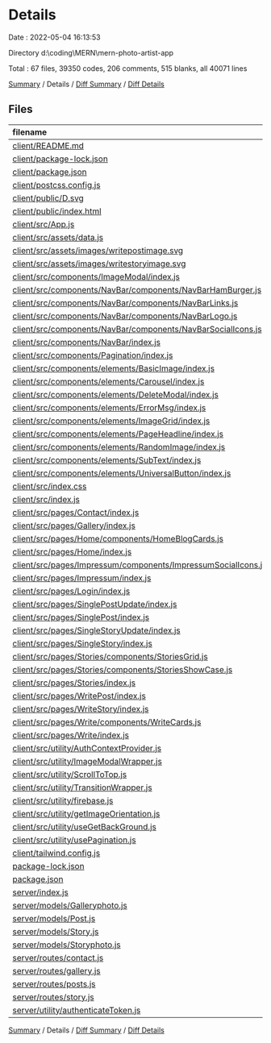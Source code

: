 # Details

Date : 2022-05-04 16:13:53

Directory d:\coding\MERN\mern-photo-artist-app

Total : 67 files,  39350 codes, 206 comments, 515 blanks, all 40071 lines

[Summary](results.md) / Details / [Diff Summary](diff.md) / [Diff Details](diff-details.md)

## Files
| filename | language | code | comment | blank | total |
| :--- | :--- | ---: | ---: | ---: | ---: |
| [client/README.md](/client/README.md) | Markdown | 38 | 0 | 33 | 71 |
| [client/package-lock.json](/client/package-lock.json) | JSON | 28,626 | 0 | 1 | 28,627 |
| [client/package.json](/client/package.json) | JSON | 46 | 0 | 1 | 47 |
| [client/postcss.config.js](/client/postcss.config.js) | JavaScript | 6 | 0 | 1 | 7 |
| [client/public/D.svg](/client/public/D.svg) | XML | 1 | 0 | 0 | 1 |
| [client/public/index.html](/client/public/index.html) | HTML | 24 | 0 | 1 | 25 |
| [client/src/App.js](/client/src/App.js) | JavaScript | 101 | 11 | 10 | 122 |
| [client/src/assets/data.js](/client/src/assets/data.js) | JavaScript | 121 | 15 | 15 | 151 |
| [client/src/assets/images/writepostimage.svg](/client/src/assets/images/writepostimage.svg) | XML | 1 | 0 | 0 | 1 |
| [client/src/assets/images/writestoryimage.svg](/client/src/assets/images/writestoryimage.svg) | XML | 1 | 0 | 0 | 1 |
| [client/src/components/ImageModal/index.js](/client/src/components/ImageModal/index.js) | JavaScript | 107 | 2 | 6 | 115 |
| [client/src/components/NavBar/components/NavBarHamBurger.js](/client/src/components/NavBar/components/NavBarHamBurger.js) | JavaScript | 31 | 1 | 3 | 35 |
| [client/src/components/NavBar/components/NavBarLinks.js](/client/src/components/NavBar/components/NavBarLinks.js) | JavaScript | 45 | 1 | 4 | 50 |
| [client/src/components/NavBar/components/NavBarLogo.js](/client/src/components/NavBar/components/NavBarLogo.js) | JavaScript | 14 | 1 | 3 | 18 |
| [client/src/components/NavBar/components/NavBarSocialIcons.js](/client/src/components/NavBar/components/NavBarSocialIcons.js) | JavaScript | 28 | 1 | 4 | 33 |
| [client/src/components/NavBar/index.js](/client/src/components/NavBar/index.js) | JavaScript | 32 | 1 | 5 | 38 |
| [client/src/components/Pagination/index.js](/client/src/components/Pagination/index.js) | JavaScript | 98 | 4 | 9 | 111 |
| [client/src/components/elements/BasicImage/index.js](/client/src/components/elements/BasicImage/index.js) | JavaScript | 16 | 0 | 2 | 18 |
| [client/src/components/elements/Carousel/index.js](/client/src/components/elements/Carousel/index.js) | JavaScript | 127 | 1 | 10 | 138 |
| [client/src/components/elements/DeleteModal/index.js](/client/src/components/elements/DeleteModal/index.js) | JavaScript | 71 | 2 | 3 | 76 |
| [client/src/components/elements/ErrorMsg/index.js](/client/src/components/elements/ErrorMsg/index.js) | JavaScript | 17 | 1 | 3 | 21 |
| [client/src/components/elements/ImageGrid/index.js](/client/src/components/elements/ImageGrid/index.js) | JavaScript | 81 | 1 | 5 | 87 |
| [client/src/components/elements/PageHeadline/index.js](/client/src/components/elements/PageHeadline/index.js) | JavaScript | 4 | 1 | 3 | 8 |
| [client/src/components/elements/RandomImage/index.js](/client/src/components/elements/RandomImage/index.js) | JavaScript | 41 | 2 | 6 | 49 |
| [client/src/components/elements/SubText/index.js](/client/src/components/elements/SubText/index.js) | JavaScript | 4 | 1 | 3 | 8 |
| [client/src/components/elements/UniversalButton/index.js](/client/src/components/elements/UniversalButton/index.js) | JavaScript | 82 | 1 | 5 | 88 |
| [client/src/index.css](/client/src/index.css) | PostCSS | 166 | 2 | 45 | 213 |
| [client/src/index.js](/client/src/index.js) | JavaScript | 19 | 1 | 4 | 24 |
| [client/src/pages/Contact/index.js](/client/src/pages/Contact/index.js) | JavaScript | 108 | 4 | 10 | 122 |
| [client/src/pages/Gallery/index.js](/client/src/pages/Gallery/index.js) | JavaScript | 201 | 12 | 18 | 231 |
| [client/src/pages/Home/components/HomeBlogCards.js](/client/src/pages/Home/components/HomeBlogCards.js) | JavaScript | 83 | 9 | 10 | 102 |
| [client/src/pages/Home/index.js](/client/src/pages/Home/index.js) | JavaScript | 64 | 2 | 10 | 76 |
| [client/src/pages/Impressum/components/ImpressumSocialIcons.js](/client/src/pages/Impressum/components/ImpressumSocialIcons.js) | JavaScript | 27 | 1 | 4 | 32 |
| [client/src/pages/Impressum/index.js](/client/src/pages/Impressum/index.js) | JavaScript | 47 | 1 | 4 | 52 |
| [client/src/pages/Login/index.js](/client/src/pages/Login/index.js) | JavaScript | 77 | 2 | 9 | 88 |
| [client/src/pages/SinglePostUpdate/index.js](/client/src/pages/SinglePostUpdate/index.js) | JavaScript | 192 | 7 | 17 | 216 |
| [client/src/pages/SinglePost/index.js](/client/src/pages/SinglePost/index.js) | JavaScript | 70 | 2 | 8 | 80 |
| [client/src/pages/SingleStoryUpdate/index.js](/client/src/pages/SingleStoryUpdate/index.js) | JavaScript | 187 | 7 | 18 | 212 |
| [client/src/pages/SingleStory/index.js](/client/src/pages/SingleStory/index.js) | JavaScript | 252 | 11 | 21 | 284 |
| [client/src/pages/Stories/components/StoriesGrid.js](/client/src/pages/Stories/components/StoriesGrid.js) | JavaScript | 69 | 5 | 9 | 83 |
| [client/src/pages/Stories/components/StoriesShowCase.js](/client/src/pages/Stories/components/StoriesShowCase.js) | JavaScript | 43 | 9 | 8 | 60 |
| [client/src/pages/Stories/index.js](/client/src/pages/Stories/index.js) | JavaScript | 60 | 1 | 10 | 71 |
| [client/src/pages/WritePost/index.js](/client/src/pages/WritePost/index.js) | JavaScript | 154 | 3 | 11 | 168 |
| [client/src/pages/WriteStory/index.js](/client/src/pages/WriteStory/index.js) | JavaScript | 149 | 3 | 11 | 163 |
| [client/src/pages/Write/components/WriteCards.js](/client/src/pages/Write/components/WriteCards.js) | JavaScript | 22 | 1 | 4 | 27 |
| [client/src/pages/Write/index.js](/client/src/pages/Write/index.js) | JavaScript | 19 | 1 | 4 | 24 |
| [client/src/utility/AuthContextProvider.js](/client/src/utility/AuthContextProvider.js) | JavaScript | 17 | 4 | 10 | 31 |
| [client/src/utility/ImageModalWrapper.js](/client/src/utility/ImageModalWrapper.js) | JavaScript | 21 | 4 | 11 | 36 |
| [client/src/utility/ScrollToTop.js](/client/src/utility/ScrollToTop.js) | JavaScript | 9 | 2 | 4 | 15 |
| [client/src/utility/TransitionWrapper.js](/client/src/utility/TransitionWrapper.js) | JavaScript | 19 | 1 | 5 | 25 |
| [client/src/utility/firebase.js](/client/src/utility/firebase.js) | JavaScript | 27 | 1 | 12 | 40 |
| [client/src/utility/getImageOrientation.js](/client/src/utility/getImageOrientation.js) | JavaScript | 18 | 3 | 4 | 25 |
| [client/src/utility/useGetBackGround.js](/client/src/utility/useGetBackGround.js) | JavaScript | 10 | 1 | 6 | 17 |
| [client/src/utility/usePagination.js](/client/src/utility/usePagination.js) | JavaScript | 47 | 11 | 15 | 73 |
| [client/tailwind.config.js](/client/tailwind.config.js) | JavaScript | 37 | 0 | 1 | 38 |
| [package-lock.json](/package-lock.json) | JSON | 6,722 | 0 | 1 | 6,723 |
| [package.json](/package.json) | JSON | 28 | 0 | 1 | 29 |
| [server/index.js](/server/index.js) | JavaScript | 132 | 22 | 24 | 178 |
| [server/models/Galleryphoto.js](/server/models/Galleryphoto.js) | JavaScript | 16 | 1 | 4 | 21 |
| [server/models/Post.js](/server/models/Post.js) | JavaScript | 28 | 1 | 3 | 32 |
| [server/models/Story.js](/server/models/Story.js) | JavaScript | 24 | 1 | 3 | 28 |
| [server/models/Storyphoto.js](/server/models/Storyphoto.js) | JavaScript | 17 | 1 | 4 | 22 |
| [server/routes/contact.js](/server/routes/contact.js) | JavaScript | 39 | 1 | 6 | 46 |
| [server/routes/gallery.js](/server/routes/gallery.js) | JavaScript | 65 | 4 | 6 | 75 |
| [server/routes/posts.js](/server/routes/posts.js) | JavaScript | 93 | 6 | 7 | 106 |
| [server/routes/story.js](/server/routes/story.js) | JavaScript | 175 | 10 | 12 | 197 |
| [server/utility/authenticateToken.js](/server/utility/authenticateToken.js) | JavaScript | 34 | 1 | 5 | 40 |

[Summary](results.md) / Details / [Diff Summary](diff.md) / [Diff Details](diff-details.md)